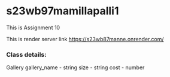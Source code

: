# s23wb97mamillapalli1

This is Assignment 10

This is render server link <https://s23wb87manne.onrender.com/>

### Class details:
Gallery
gallery_name - string
size - string
cost - number

